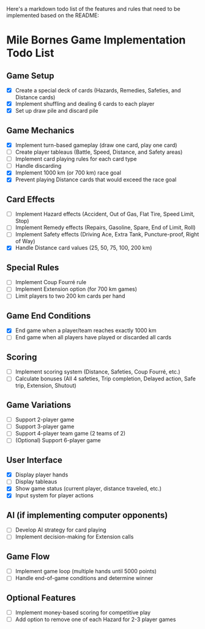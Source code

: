 Here's a markdown todo list of the features and rules that need to be implemented based on the README:

# Mile Bornes Game Implementation Todo List

## Game Setup
- [x] Create a special deck of cards (Hazards, Remedies, Safeties, and Distance cards)
- [x] Implement shuffling and dealing 6 cards to each player
- [x] Set up draw pile and discard pile

## Game Mechanics
- [x] Implement turn-based gameplay (draw one card, play one card)
- [ ] Create player tableaus (Battle, Speed, Distance, and Safety areas)
- [ ] Implement card playing rules for each card type
- [ ] Handle discarding
- [x] Implement 1000 km (or 700 km) race goal
- [x] Prevent playing Distance cards that would exceed the race goal

## Card Effects
- [ ] Implement Hazard effects (Accident, Out of Gas, Flat Tire, Speed Limit, Stop)
- [ ] Implement Remedy effects (Repairs, Gasoline, Spare, End of Limit, Roll)
- [ ] Implement Safety effects (Driving Ace, Extra Tank, Puncture-proof, Right of Way)
- [x] Handle Distance card values (25, 50, 75, 100, 200 km)

## Special Rules
- [ ] Implement Coup Fourré rule
- [ ] Implement Extension option (for 700 km games)
- [ ] Limit players to two 200 km cards per hand

## Game End Conditions
- [x] End game when a player/team reaches exactly 1000 km
- [ ] End game when all players have played or discarded all cards

## Scoring
- [ ] Implement scoring system (Distance, Safeties, Coup Fourré, etc.)
- [ ] Calculate bonuses (All 4 safeties, Trip completion, Delayed action, Safe trip, Extension, Shutout)

## Game Variations
- [ ] Support 2-player game
- [ ] Support 3-player game
- [ ] Support 4-player team game (2 teams of 2)
- [ ] (Optional) Support 6-player game

## User Interface
- [x] Display player hands
- [ ] Display tableaus
- [x] Show game status (current player, distance traveled, etc.)
- [x] Input system for player actions

## AI (if implementing computer opponents)
- [ ] Develop AI strategy for card playing
- [ ] Implement decision-making for Extension calls

## Game Flow
- [ ] Implement game loop (multiple hands until 5000 points)
- [ ] Handle end-of-game conditions and determine winner

## Optional Features
- [ ] Implement money-based scoring for competitive play
- [ ] Add option to remove one of each Hazard for 2-3 player games